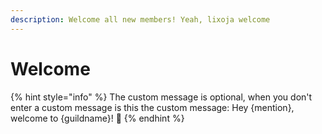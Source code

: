 ```yaml
---
description: Welcome all new members! Yeah, lixoja welcome
---
```


# Welcome

{% hint style="info" %}
The custom message is optional, when you don't enter a custom message is this the custom message: Hey {mention}, welcome to {guildname}! :wave:
{% endhint %}
